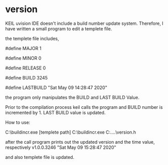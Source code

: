 # version
 
KEIL uvision IDE doesn't include a build number update system. 
Therefore, I have written a small program to edit a templete file.

the templete file includes,

#define MAJOR 1

#define MINOR 0

#define RELEASE 0

#define BUILD 3245

#define LASTBUILD "Sat May 09 14:28:47 2020"


the program only manipulates the BUILD and LAST BUILD Value.

Prior to the compilation process keil calls the program and BUILD number is incremented by 1.
LAST BUILD value is updated.

How to use:

C:\buildincr.exe [templete path]
C:\buildincr.exe C:\....\version.h

after the call program prints out the updated version and the time value, respectively
v1.0.0.3246
"Sat May 09 15:28:47 2020"

and also templete file is updated.


